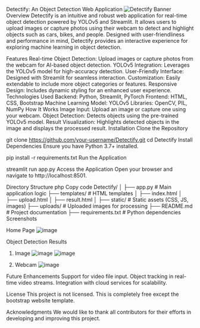 Detectify: An Object Detection Web Application
![Detectify Banner](C:\Users\Sunny\Pictures\banner.png)
Overview
Detectify is an intuitive and robust web application for real-time object detection powered by YOLOv5 and Streamlit. It allows users to upload images or capture photos using their webcam to detect and highlight objects such as cars, bikes, and people. Designed with user-friendliness and performance in mind, Detectify provides an interactive experience for exploring machine learning in object detection.

Features
Real-time Object Detection: Upload images or capture photos from the webcam for AI-based object detection.
YOLOv5 Integration: Leverages the YOLOv5 model for high-accuracy detection.
User-Friendly Interface: Designed with Streamlit for seamless interaction.
Customization: Easily extendable to include more object categories or features.
Responsive Design: Includes dynamic styling for an enhanced user experience.
Technologies Used
Backend: Python, Streamlit, PyTorch
Frontend: HTML, CSS, Bootstrap
Machine Learning Model: YOLOv5
Libraries: OpenCV, PIL, NumPy
How It Works
Image Input: Upload an image or capture one using your webcam.
Object Detection: Detects objects using the pre-trained YOLOv5 model.
Result Visualization: Highlights detected objects in the image and displays the processed result.
Installation
Clone the Repository

git clone https://github.com/your-username/Detectify.git
cd Detectify
Install Dependencies Ensure you have Python 3.7+ installed.

pip install -r requirements.txt
Run the Application

streamlit run app.py
Access the Application Open your browser and navigate to http://localhost:8501.

Directory Structure
php
Copy code
Detectify/
│
├── app.py           # Main application logic
├── templates/       # HTML templates
│   ├── index.html
│   ├── upload.html
│   ├── result.html
│
├── static/          # Static assets (CSS, JS, images)
├── uploads/         # Uploaded images for processing
├── README.md        # Project documentation
├── requirements.txt # Python dependencies
Screenshots

Home Page
![image](https://github.com/user-attachments/assets/98362e3f-e137-4c50-a1d6-4a75531eaf10)

Object Detection Results
1. Image
   ![image](https://github.com/user-attachments/assets/7de543b0-d50d-4b2b-b9b9-2c360e43d8d7)
   ![image](https://github.com/user-attachments/assets/4a9604be-caf1-440a-a2cc-d19ada7d8854)
   
2. Webcam
   ![image](https://github.com/user-attachments/assets/77ca08ee-fe1b-410f-a1e0-98a663969b4a)

Future Enhancements
Support for video file input.
Object tracking in real-time video streams.
Integration with cloud services for scalability.

License
This project is not licensed. This is completely free except the bootstrap website template.

Acknowledgments
We would like to thank all contributors for their efforts in developing and improving this project.

